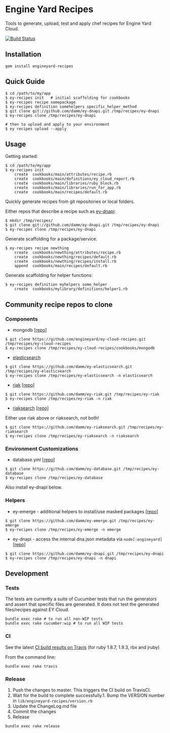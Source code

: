 # Engine Yard Recipes

Tools to generate, upload, test and apply chef recipes for Engine Yard Cloud.

[![Build Status](https://secure.travis-ci.org/engineyard/engineyard-recipes.png)](http://travis-ci.org/engineyard/engineyard-recipes)

## Installation

    gem install engineyard-recipes

## Quick Guide

```
$ cd /path/to/my/app
$ ey-recipes init   # initial scaffolding for cookbooks
$ ey-recipes recipe somepackage
$ ey-recipes definition somehelpers specific_helper_method
$ git clone git://github.com/damm/ey-dnapi.git /tmp/recipes/ey-dnapi
$ ey-recipes clone /tmp/recipes/ey-dnapi

# then to upload and apply to your environment
$ ey recipes upload --apply
```

## Usage

Getting started:

```
$ cd /path/to/my/app
$ ey-recipes init
    create  cookbooks/main/attributes/recipe.rb
    create  cookbooks/main/definitions/ey_cloud_report.rb
    create  cookbooks/main/libraries/ruby_block.rb
    create  cookbooks/main/libraries/run_for_app.rb
    create  cookbooks/main/recipes/default.rb
```

Quickly generate recipes from git repositories or local folders.

Either repos that describe a recipe such as [ey-dnapi](https://github.com/damm/ey-dnapi):

```
$ mkdir /tmp/recipes/
$ git clone git://github.com/damm/ey-dnapi.git /tmp/recipes/ey-dnapi
$ ey-recipes clone /tmp/recipes/ey-dnapi
```

Generate scaffolding for a package/service.

```
$ ey-recipes recipe newthing
    create  cookbooks/newthing/attributes/recipe.rb
    create  cookbooks/newthing/recipes/default.rb
    create  cookbooks/newthing/recipes/install.rb
    append  cookbooks/main/recipes/default.rb
```

Generate scaffolding for helper functions:

```
$ ey-recipes definition myhelpers some_helper
    create  cookbooks/mylibrary/definitions/helper1.rb
```

## Community recipe repos to clone

### Components

* mongodb [[repo](https://github.com/engineyard/ey-cloud-recipes/tree/master/cookbooks/mongodb)]

```
$ git clone https://github.com/engineyard/ey-cloud-recipes.git /tmp/recipes/ey-cloud-recipes
$ ey-recipes clone /tmp/recipes/ey-cloud-recipes/cookbooks/mongodb
```

* [elasticsearch](http://www.elasticsearch.org/)

```
$ git clone https://github.com/damm/ey-elasticsearch.git /tmp/recipes/ey-elasticsearch
$ ey-recipes clone /tmp/recipes/ey-elasticsearch -n elasticsearch
```

* [riak](http://basho.com/products/riak-overview/) [[repo](https://github.com/damm/ey-riak)]

```
$ git clone https://github.com/damm/ey-riak.git /tmp/recipes/ey-riak
$ ey-recipes clone /tmp/recipes/ey-riak -n riak
```

* [riaksearch](http://basho.com/products/riak-overview/) [[repo](https://github.com/damm/ey-riaksearch)]

Either use riak above or riaksearch, not both!

```
$ git clone https://github.com/damm/ey-riaksearch.git /tmp/recipes/ey-riaksearch
$ ey-recipes clone /tmp/recipes/ey-riaksearch -n riaksearch
```



### Environment Customizations

* database.yml [[repo](https://github.com/damm/ey-database)]

```
$ git clone https://github.com/damm/ey-database.git /tmp/recipes/ey-database
$ ey-recipes clone /tmp/recipes/ey-database
```

Also install ey-dnapi below.

### Helpers

* ey-emerge - additional helpers to install/use masked packages [[repo](https://github.com/damm/ey-emerge)]

```
$ git clone https://github.com/damm/ey-emerge.git /tmp/recipes/ey-emerge
$ ey-recipes clone /tmp/recipes/ey-emerge -n emerge
```

* ey-dnapi - access the internal dna.json metadata via `node[:engineyard]` [[repo](https://github.com/damm/ey-dnapi)]

```
$ git clone https://github.com/damm/ey-dnapi.git /tmp/recipes/ey-dnapi
$ ey-recipes clone /tmp/recipes/ey-dnapi -n dnapi
```

## Development

### Tests

The tests are currently a suite of Cucumber tests that run the generators and assert that specific files are generated. It does not test the generated files/recipes against EY Cloud.

```
bundle exec rake # to run all non-WIP tests
bundle exec rake cucumber:wip # to run all WIP tests
```

### CI

See the latest [CI build results on Travis](http://travis-ci.org/#!/engineyard/engineyard-recipes "Travis CI - Distributed build platform for the open source community") (for ruby 1.8.7, 1.9.3, rbx and jruby)

From the command line:

```
bundle exec rake travis
```

### Release

1. Push the changes to master. This triggers the CI build on TravisCI.
1. Wait for the build to complete successfully.1. Bump the VERSION number in `lib/engineyard-recipes/version.rb`
1. Update the ChangeLog.md file
1. Commit the changes
1. Release

```
bundle exec rake release
```
